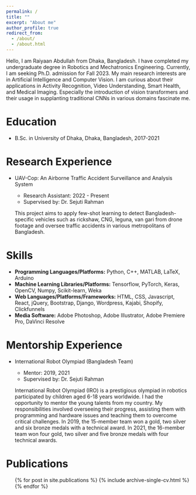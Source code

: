 ```yaml
---
permalink: /
title: ""
excerpt: "About me"
author_profile: true
redirect_from: 
  - /about/
  - /about.html
---
```

Hello, I am Raiyaan Abdullah from Dhaka, Bangladesh. I have completed my undergraduate degree in Robotics and Mechatronics Engineering. Currently, I am seeking Ph.D. admission for Fall 2023. My main research interests are in Artificial Intelligence and Computer Vision. I am curious about their applications in Activity Recognition, Video Understanding, Smart Health, and Medical Imaging. Especially the introduction of vision transformers and their usage in supplanting traditional CNNs in various domains fascinate me.

Education
======
* B.Sc. in University of Dhaka, Dhaka, Bangladesh, 2017-2021


Research Experience
======
* UAV-Cop: An Airborne Traffic Accident Surveillance and Analysis System
  * Research Assistant: 2022 - Present
  * Supervised by: Dr. Sejuti Rahman

  This project aims to apply few-shot learning to detect Bangladesh-specific vehicles such as rickshaw, CNG, leguna, van gari from drone footage and oversee traffic accidents in various metropolitans of Bangladesh.


  
Skills
======
* **Programming Languages/Platforms:** Python, C++, MATLAB, LaTeX, Arduino
* **Machine Learning Libraries/Platforms:** Tensorflow, PyTorch, Keras, OpenCV, Numpy, Scikit-learn, Weka
* **Web Languages/Platforms/Frameworks:** HTML, CSS, Javascript, React, jQuery, Bootstrap, Django, Wordpress, Kajabi, Shopify, Clickfunnels
* **Media Software:** Adobe Photoshop, Adobe Illustrator, Adobe Premiere Pro, DaVinci Resolve

Mentorship Experience
======
* International Robot Olympiad (Bangladesh Team)
  * Mentor: 2019, 2021
  * Supervised by: Dr. Sejuti Rahman
  
  International Robot Olympiad (IRO) is a prestigious olympiad in robotics participated by children aged 6-18 years worldwide. I had the opportunity to mentor the young talents from my country. My responsibilities involved overseeing their progress, assisting them with programming and hardware issues and teaching them to overcome critical challenges. In 2019, the 15-member team won a gold, two silver and six bronze medals with a technical award. In 2021, the 16-member team won four gold, two silver and five bronze medals with four technical awards.


Publications
======
  <ul>{% for post in site.publications %}
    {% include archive-single-cv.html %}
  {% endfor %}</ul>
  

